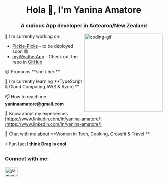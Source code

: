 <h1 align="center">Hola 👋, I'm Yanina Amatore</h1>

<h3 align="center">A curious App developer in Aotearoa/New Zealand</h3>
<img align="right" width="250" alt="coding-gif" src="./7J1M.gif">

🔭 I’m currently working on:
 - [Pickle-Picks](https://github.com/yanina-amatore/Pickle-Picks) - to be deployed soon 😄
 - [myWeatherApp](https://www.https://myweatherapp.up.railway.app/) - Check out the repo in [GitHub](https://github.com/yanina-amatore/myWeatherApp) 
  
 😄 Pronouns **she / her **

🌱 I’m currently learning **TypeScript & Cloud Computing AWS & Azure **

📫 How to reach me **yaninaamatore@gmail.com**

📄 Know about my experiences [https://www.linkedin.com/in/yanina-amatore/](https://www.linkedin.com/in/yanina-amatore/)

💬 Chat with me about **Women in Tech, Cooking, Crossfit & Travel **

⚡ Fun fact **I think Drag is cool**

<h3 align="left">Connect with me:</h3>
<p align="left">
<a href="https://www.linkedin.com/in/yanina-amatore/" target="blank"><img align="center" src="https://raw.githubusercontent.com/rahuldkjain/github-profile-readme-generator/master/src/images/icons/Social/linked-in-alt.svg" alt="yaninaamatore" height="30" width="40" /></a>
</p>

